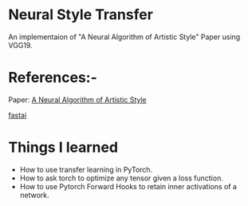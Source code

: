 # Neural Style Transfer
An implementaion of "A Neural Algorithm of Artistic Style" Paper using VGG19.

# References:- 
Paper: [A Neural Algorithm of Artistic Style](https://arxiv.org/abs/1508.06576) 

[fastai](https://course18.fast.ai/lessons/lesson13.html)

# Things I learned
- How to use transfer learning in PyTorch.
- How to ask torch to optimize any tensor given a loss function.
- How to use Pytorch Forward Hooks to retain inner activations of a network.
